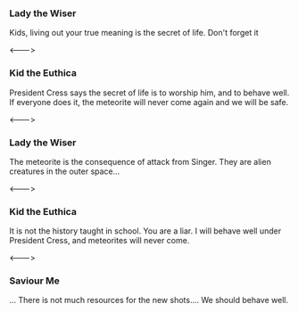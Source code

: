 ### Lady the Wiser

Kids, living out your true meaning is the secret of life. Don't forget it

<--->

### Kid the Euthica
<!-- AVATAR_ALIGN_RIGHT -->

President Cress says the secret of life is to worship him, and to behave well. If everyone does it, the meteorite will never come again and we will be safe.

<--->

### Lady the Wiser

The meteorite is the consequence of attack from Singer. They are alien creatures in the outer space...

<--->

### Kid the Euthica
<!-- AVATAR_ALIGN_RIGHT -->

It is not the history taught in school. You are a liar. I will behave well under President Cress, and meteorites will never come.

<--->

### Saviour Me

... There is not much resources for the new shots.... We should behave well.

